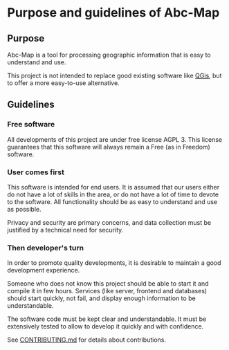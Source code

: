 # Purpose and guidelines of Abc-Map

## Purpose

Abc-Map is a tool for processing geographic information that is easy to understand and use.

This project is not intended to replace good existing software like [QGis](https://www.qgis.org/), but to offer 
a more easy-to-use alternative.


## Guidelines

### Free software

All developments of this project are under free license AGPL 3. This license guarantees that this software will
always remain a Free (as in Freedom) software.


### User comes first

This software is intended for end users. It is assumed that our users either do not have a lot of skills in 
the area, or do not have a lot of time to devote to the software. All functionality should be as easy to understand 
and use as possible.         

Privacy and security are primary concerns, and data collection must be justified by a technical need for security.   


### Then developer's turn

In order to promote quality developments, it is desirable to maintain a good development experience.      

Someone who does not know this project should be able to start it and compile it in few hours. Services (like 
server, frontend and databases) should start quickly, not fail, and display enough information to be understandable.  

The software code must be kept clear and understandable. It must be extensively tested to allow to develop it quickly 
and with confidence.     

See [CONTRIBUTING.md](../CONTRIBUTING.md) for details about contributions.     

